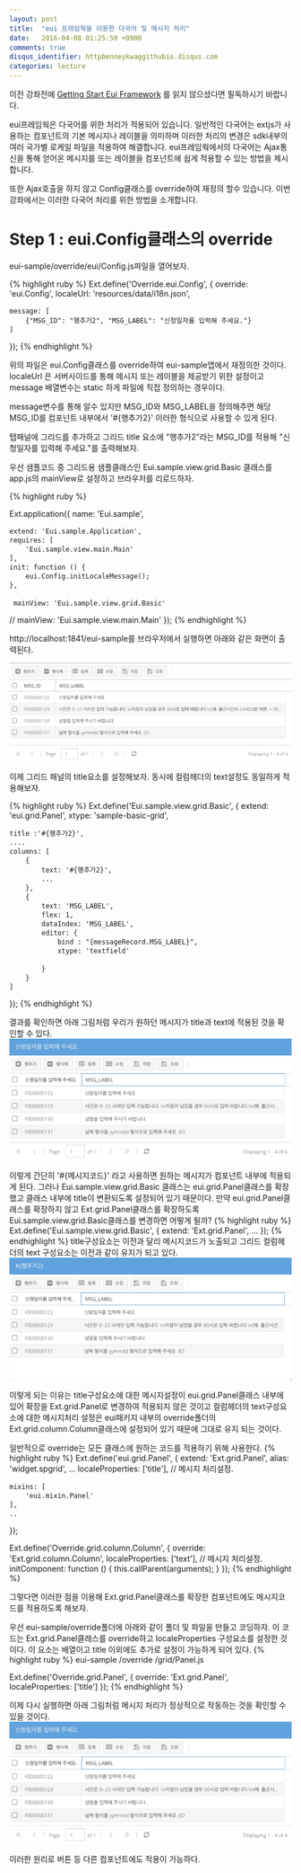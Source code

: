 ```yaml
---
layout: post
title:  "eui 프레임웍을 이용한 다국어 및 메시지 처리"
date:   2016-04-08 01:25:50 +0900
comments: true
disqus_identifier: httpbenneykwaggithubio.disqus.com
categories: lecture
---
```

이전 강좌전에 [Getting Start Eui Framework][gettingstart] 를 읽지 않으셨다면 필독하시기 바랍니다.

eui프레임웍은 다국어를 위한 처리가 적용되어 있습니다. 일반적인 다국어는 extjs가 사용하는 컴포넌트의
기본 메시지나 레이블을 의미하며 이러한 처리의 변경은 sdk내부의 여러 국가별 로케일 파일을 적용하여 해결합니다.
eui프레임웍에서의 다국어는 Ajax통신을 통해 얻어온 메시지를 또는 레이블을 컴포넌트에 쉽게 적용할 수 있는 방법을 제시합니다.

또한 Ajax호출을 하지 않고 Config클래스를 override하여 재정의 할수 있습니다.
이번 강좌에서는 이러한 다국어 처리를 위한 방법을 소개합니다.

Step 1 : eui.Config클래스의 override
==
eui-sample/override/eui/Config.js파일을 열어보자.

{% highlight ruby %}
Ext.define('Override.eui.Config', {
    override: 'eui.Config',
    localeUrl: 'resources/data/i18n.json',

    message: [
        {"MSG_ID": "행추가2", "MSG_LABEL": "신청일자를 입력해 주세요."}
    ]
});
{% endhighlight %}

위의 파일은 eui.Config클래스를 override하여 eui-sample앱에서 재정의한 것이다.
localeUrl 은 서버사이드를 통해 메시지 또는 레이블을 제공받기 위한 설정이고 message 배열변수는
static 하게 파일에 직접 정의하는 경우이다.

message변수를 통해 알수 있지만 MSG_ID와 MSG_LABEL을 정의해주면 해당 MSG_ID를 컴포넌트 내부에서
'#{행추가2}' 이러한 형식으로 사용할 수 있게 된다.

탭패널에 그리드를 추가하고 그리드 title 요소에 "행추가2"라는 MSG_ID를 적용해 "신청일자를 입력해 주세요."를 출력해보자.

우선 샘플코드 중 그리드용 샘플클래스인 Eui.sample.view.grid.Basic 클래스를 app.js의 mainView로 설정하고 브라우저를 리로드하자.

{% highlight ruby %}

Ext.application({
    name: 'Eui.sample',

    extend: 'Eui.sample.Application',
    requires: [
        'Eui.sample.view.main.Main'
    ],
    init: function () {
        eui.Config.initLocaleMessage();
    },

     mainView: 'Eui.sample.view.grid.Basic'
   // mainView: 'Eui.sample.view.main.Main'
});
{% endhighlight %}

http://localhost:1841/eui-sample를 브라우저에서 실행하면 아래와 같은 화면이 출력된다.


![Alt text](/imgs/2016-04-11_18-20-24.png)

이제 그리드 패널의 title요소를 설정해보자. 동시에 컬럼헤더의 text설정도 동일하게 적용해보자.

{% highlight ruby %}
Ext.define('Eui.sample.view.grid.Basic', {
    extend: 'eui.grid.Panel',
    xtype: 'sample-basic-grid',

    title :'#{행추가2}',
    ....
    columns: [
        {
            text: '#{행추가2}',
            ...
        },
        {
            text: 'MSG_LABEL',
            flex: 1,
            dataIndex: 'MSG_LABEL',
            editor: {
                bind : "{messageRecord.MSG_LABEL}",
                xtype: 'textfield'

            }
        }
    ]    
});
{% endhighlight %}

결과를 확인하면 아래 그림처럼 우리가 원하던 메시지가 title과 text에 적용된 것을 확인할 수 있다.
![Alt text](/imgs/2016-04-11_18-32-04.png)

이렇게 간단히 '#{메시지코드}' 라고 사용하면 원하는 메시지가 컴포넌트 내부에 적용되게 된다.
그러나 Eui.sample.view.grid.Basic 클래스는 eui.grid.Panel클래스를 확장했고 클래스 내부에
title이 변환되도록 설정되어 있기 때문이다.
만약 eui.grid.Panel클래스를 확장하지 않고 Ext.grid.Panel클래스를 확장하도록 Eui.sample.view.grid.Basic클래스를 변경하면
어떻게 될까?
{% highlight ruby %}
Ext.define('Eui.sample.view.grid.Basic', {
    extend: 'Ext.grid.Panel',
    ...
});
{% endhighlight %}
title구성요소는 이전과 달리 메시지코드가 노출되고 그리드 컬럼헤더의 text 구성요소는 이전과 같이 유지가 되고 있다.
![Alt text](/imgs/2016-04-11_18-39-04.png)

이렇게 되는 이유는 title구성요소에 대한 메시지설정이 eui.grid.Panel클래스 내부에 있어 확장을 Ext.grid.Panel로 변경하여
적용되지 않은 것이고 컬럼헤더의 text구성요소에 대한 메시지처리 설정은 eui패키지 내부의 override폴더의 Ext.grid.column.Column클래스에 
설정되어 있기 때문에 그대로 유지 되는 것이다.

일반적으로 override는 모든 클래스에 원하는 코드를 적용하기 위해 사용한다.
{% highlight ruby %}
Ext.define('eui.grid.Panel', {
    extend: 'Ext.grid.Panel',
    alias: 'widget.spgrid',
    ...
    localeProperties: ['title'],    // 메시지 처리설정.

    mixins: [
        'eui.mixin.Panel'
    ],
    ..
});

Ext.define('Override.grid.column.Column', {
    override: 'Ext.grid.column.Column',
    localeProperties: ['text'], // 메시지 처리설정.
    initComponent: function () {
        this.callParent(arguments);
    }
});
{% endhighlight %}

그렇다면 이러한 점을 이용해 Ext.grid.Panel클래스를 확장한 컴포넌트에도 메시지코드를 적용하도록 해보자.

우선 eui-sample/override폴더에 아래와 같이 폴더 및 파일을 만들고 코딩하자. 이 코드는 Ext.grid.Panel클래스를 override하고
localeProperties 구성요소를 설정한 것이다. 이 요소는 배열이고 title 이외에도 추가로 설정이 가능하게 되어 있다.
{% highlight ruby %}
eui-sample
            /override
                    /grid/Panel.js
                         
Ext.define('Override.grid.Panel', {
    override: 'Ext.grid.Panel',
    localeProperties: ['title']
});
{% endhighlight %}

이제 다시 실행하면 아래 그림처럼 메시지 처리가 정상적으로 작동하는 것을 확인할 수 있을 것이다.
![Alt text](/imgs/2016-04-11_18-32-04.png)

이러한 원리로 버튼 등 다른 컴포넌트에도 적용이 가능하다.

[eui-site]: https://github.com/benneykwag/eui

[gettingstart]: http://benneykwag.github.io/update/2016/04/07/getting-start.html

    
